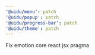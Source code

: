 ```yaml
---
'@uidu/menu': patch
'@uidu/popup': patch
'@uidu/progress-bar': patch
'@uidu/theme': patch
---
```


Fix emotion core react jsx pragma
